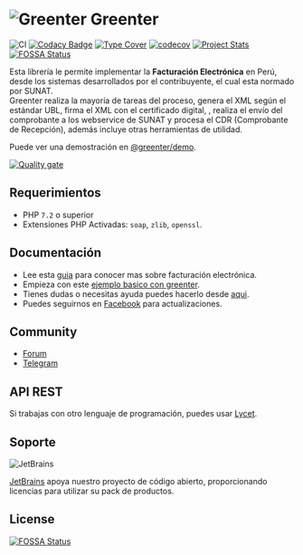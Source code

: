 # ![Greenter](https://cdn.giansalex.dev/images/github/greenter-ico.png) Greenter
![CI](https://github.com/thegreenter/greenter/workflows/CI/badge.svg)
[![Codacy Badge](https://app.codacy.com/project/badge/Grade/ab05a05260fe452c9bfae8bf20e94d5d)](https://www.codacy.com/gh/thegreenter/greenter?utm_source=github.com&amp;utm_medium=referral&amp;utm_content=thegreenter/greenter&amp;utm_campaign=Badge_Grade)
[![Type Cover](https://shepherd.dev/github/thegreenter/greenter/coverage.svg)](https://shepherd.dev/github/thegreenter/greenter)
[![codecov](https://codecov.io/gh/thegreenter/greenter/branch/master/graph/badge.svg)](https://codecov.io/gh/thegreenter/greenter)
[![Project Stats](https://www.openhub.net/p/greenter/widgets/project_thin_badge.gif)](https://www.openhub.net/p/greenter)
[![FOSSA Status](https://app.fossa.io/api/projects/git%2Bgithub.com%2Fthegreenter%2Fgreenter.svg?type=shield)](https://app.fossa.io/projects/git%2Bgithub.com%2Fthegreenter%2Fgreenter?ref=badge_shield)
    
Esta librería le permite implementar la **Facturación Electrónica** en Perú, desde los sistemas desarrollados por el 
contribuyente, el cual esta normado por SUNAT.   
Greenter realiza la mayoría de tareas del proceso, genera el XML según el estándar UBL, firma el XML con el certificado digital,
, realiza el envío del comprobante a los webservice de SUNAT y procesa el CDR (Comprobante de Recepción), además incluye otras 
herramientas de utilidad.

Puede ver una demostración en [@greenter/demo](https://github.com/thegreenter/demo).

[![Quality gate](https://sonarcloud.io/api/project_badges/quality_gate?project=thegreenter_greenter)](https://sonarcloud.io/dashboard?id=thegreenter_greenter)

## Requerimientos
- PHP `7.2` o superior
- Extensiones PHP Activadas: `soap`, `zlib`, `openssl`.

## Documentación
- Lee esta [guia](https://fe-primer.greenter.dev/) para conocer mas sobre facturación electrónica.
- Empieza con este [ejemplo basico con greenter](https://greenter.dev/starter/).
- Tienes dudas o necesitas ayuda puedes hacerlo desde [aqui](https://community.greenter.dev/).
- Puedes seguirnos en [Facebook](https://fb.me/thegreenter) para actualizaciones.

## Community
- [Forum](https://community.greenter.dev/)
- [Telegram](https://t.me/+EZKfH3D1cDtlNDE5)

## API REST
Si trabajas con otro lenguaje de programación, puedes usar [Lycet](https://github.com/giansalex/lycet).

## Soporte
![JetBrains](https://raw.githubusercontent.com/thegreenter/greenter/master/.github/jetbrains-3.png)

[JetBrains](https://jb.gg/OpenSource) apoya nuestro proyecto de código abierto, proporcionando licencias para utilizar su pack de productos.


## License
[![FOSSA Status](https://app.fossa.io/api/projects/git%2Bgithub.com%2Fthegreenter%2Fgreenter.svg?type=large)](https://app.fossa.io/projects/git%2Bgithub.com%2Fthegreenter%2Fgreenter?ref=badge_large)
